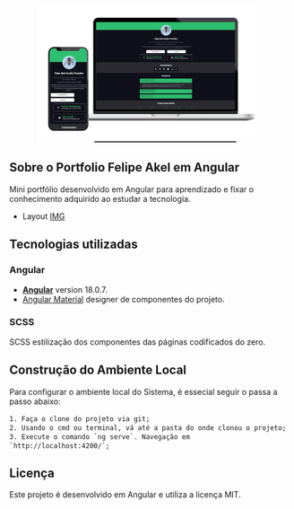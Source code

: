 


<p align="center"><img src="/public/assets/img/mobile-desktop.png" width="400"></p>

## Sobre o Portfolio Felipe Akel em Angular

Mini portfólio desenvolvido em Angular para aprendizado e fixar o conhecimento adquirido ao estudar a tecnologia.

- Layout [IMG](/public/assets/img/tela.png)

## Tecnologias utilizadas

### Angular
- **[Angular](https://angular.dev/)** version 18.0.7.
- [Angular Material](https://material.angular.io/) designer de componentes do projeto.

### SCSS
SCSS estilização dos componentes das páginas codificados do zero.

## Construção do Ambiente Local

Para configurar o ambiente local do Sistema, é essecial seguir o passa a passo abaixo:

    1. Faça o clone do projeto via git;
    2. Usando o cmd ou terminal, vá até a pasta do onde clonou o projeto;
    3. Execute o comando `ng serve`. Navegação em `http://localhost:4200/`;

## Licença

Este projeto é desenvolvido em Angular e utiliza a licença MIT.
